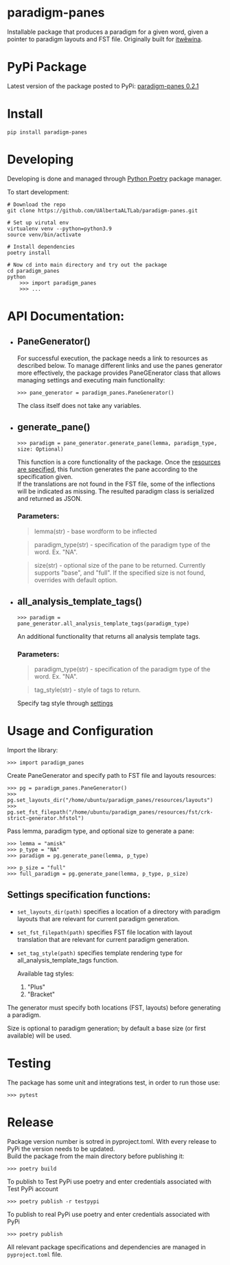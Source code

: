 # paradigm-panes

Installable package that produces a paradigm for a given word, given a pointer to paradigm layouts and FST file. Originally
built for [itwêwina](https://itwewina.altlab.app/).

# PyPi Package

Latest version of the package posted to PyPi: [paradigm-panes 0.2.1](https://pypi.org/project/paradigm-panes/)

# Install

```
pip install paradigm-panes
```

# Developing

Developing is done and managed through [Python Poetry](https://python-poetry.org/) package manager.

To start development:

```
# Download the repo
git clone https://github.com/UAlbertaALTLab/paradigm-panes.git

# Set up virutal env
virtualenv venv --python=python3.9
source venv/bin/activate

# Install dependencies
poetry install

# Now cd into main directory and try out the package
cd paradigm_panes
python
    >>> import paradigm_panes
    >>> ...
```

# API Documentation:

- ## PaneGenerator()

  For successful execution, the package needs a link to resources as described below. To manage different links and use the panes generator more effectively, the package provides PaneGEnerator class that allows managing settings and executing main functionality:

  ```
  >>> pane_generator = paradigm_panes.PaneGenerator()
  ```

  The class itself does not take any variables.

- ## generate_pane()

  ```
  >>> paradigm = pane_generator.generate_pane(lemma, paradigm_type, size: Optional)
  ```

  This function is a core functionality of the package. Once the [resources are specified](#settings-specification-functions), this function generates the pane according to the specification given. \
   If the translations are not found in the FST file, some of the inflections will be indicated as missing. The resulted paradigm class is serialized and returned as JSON.

  ### Parameters:

  > lemma(str) - base wordform to be inflected

  > paradigm_type(str) - specification of the paradigm type of the word. Ex. "NA".

  > size(str) - optional size of the pane to be returned. Currently supports "base", and "full". If the specified size is not found, overrides with default option.

- ## all_analysis_template_tags()

  ```
  >>> paradigm = pane_generator.all_analysis_template_tags(paradigm_type)
  ```

  An additional functionality that returns all analysis template tags.

  ### Parameters:

  > paradigm_type(str) - specification of the paradigm type of the word. Ex. "NA".

  > tag_style(str) - style of tags to return.

  Specify tag style through [settings](#settings-specification-functions)

# Usage and Configuration

Import the library:

```
>>> import paradigm_panes
```

Create PaneGenerator and specify path to FST file and layouts resources:

```
>>> pg = paradigm_panes.PaneGenerator()
>>> pg.set_layouts_dir("/home/ubuntu/paradigm_panes/resources/layouts")
>>> pg.set_fst_filepath("/home/ubuntu/paradigm_panes/resources/fst/crk-strict-generator.hfstol")
```

Pass lemma, paradigm type, and optional size to generate a pane:

```
>>> lemma = "amisk"
>>> p_type = "NA"
>>> paradigm = pg.generate_pane(lemma, p_type)

>>> p_size = "full"
>>> full_paradigm = pg.generate_pane(lemma, p_type, p_size)
```

## Settings specification functions:

- `set_layouts_dir(path)` specifies a location of a directory with paradigm layouts that are relevant for current paradigm generation.

- `set_fst_filepath(path)` specifies FST file location with layout translation that are relevant for current paradigm generation.

- `set_tag_style(path)` specifies template rendering type for all_analysis_template_tags function.

  Available tag styles:

  1.  "Plus"
  2.  "Bracket"

The generator must specify both locations (FST, layouts) before generating a paradigm.

Size is optional to paradigm generation; by default a base size (or first available) will be used.

# Testing

The package has some unit and integrations test, in order to run those use:

```
>>> pytest
```

# Release

Package version number is sotred in pyproject.toml. With every release to PyPi the version needs to be updated. \
Build the package from the main directory before publishing it:

```
>>> poetry build
```

To publish to Test PyPi use poetry and enter credentials associated with Test PyPi account

```
>>> poetry publish -r testpypi
```

To publish to real PyPi use poetry and enter credentials associated with PyPi

```
>>> poetry publish
```

All relevant package specifications and dependencies are managed in `pyproject.toml` file.
